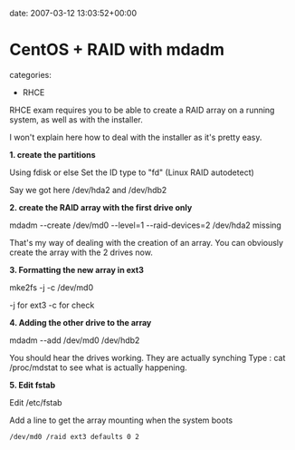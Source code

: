 


date: 2007-03-12 13:03:52+00:00


# CentOS + RAID with mdadm

categories:
- RHCE


RHCE exam requires you to be able to create a RAID array on a running system, as well as with the installer.

I won't explain here how to deal with the installer as it's pretty easy.



**1. create the partitions**

Using fdisk or else
Set the ID type to "fd" (Linux RAID autodetect)

Say we got here /dev/hda2 and /dev/hdb2

**2. create the RAID array with the first drive only**

mdadm --create /dev/md0 --level=1 --raid-devices=2 /dev/hda2 missing

That's my way of dealing with the creation of an array. You can obviously create the array with the 2 drives now.

**3. Formatting the new array in ext3**

mke2fs -j -c /dev/md0

-j for ext3
-c for check

**4. Adding the other drive to the array**

mdadm --add /dev/md0 /dev/hdb2

You should hear the drives working. They are actually synching
Type : cat /proc/mdstat to see what is actually happening.

**5. Edit fstab**

Edit /etc/fstab

Add a line to get the array mounting when the system boots 

`/dev/md0 /raid ext3 defaults 0 2`
